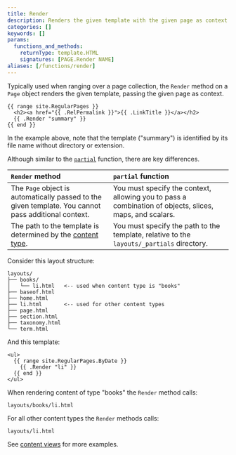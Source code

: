 ```yaml
---
title: Render
description: Renders the given template with the given page as context.
categories: []
keywords: []
params:
  functions_and_methods:
    returnType: template.HTML
    signatures: [PAGE.Render NAME]
aliases: [/functions/render]
---
```


Typically used when ranging over a page collection, the `Render` method on a `Page` object renders the given template, passing the given page as context.

```go-html-template
{{ range site.RegularPages }}
  <h2><a href="{{ .RelPermalink }}">{{ .LinkTitle }}</a></h2>
  {{ .Render "summary" }}
{{ end }}
```

In the example above, note that the template ("summary") is identified by its file name without directory or extension.

Although similar to the [`partial`] function, there are key differences.

`Render` method|`partial` function
:--|:--
The `Page` object is automatically passed to the given template. You cannot pass additional context.|You must specify the context, allowing you to pass a combination of objects, slices, maps, and scalars.
The path to the template is determined by the [content type](g).|You must specify the path to the template, relative to the `layouts/_partials` directory.

Consider this layout structure:

```text
layouts/
├── books/
│   └── li.html   <-- used when content type is "books"
├── baseof.html
├── home.html
├── li.html       <-- used for other content types
├── page.html
├── section.html
├── taxonomy.html
└── term.html
```

And this template:

```go-html-template
<ul>
  {{ range site.RegularPages.ByDate }}
    {{ .Render "li" }}
  {{ end }}
</ul>
```

When rendering content of type "books" the `Render` method calls:

```text
layouts/books/li.html
```

For all other content types the `Render` methods calls:

```text
layouts/li.html
```

See [content views] for more examples.

[content views]: /templates/types/#content-view
[`partial`]: /functions/partials/include/
